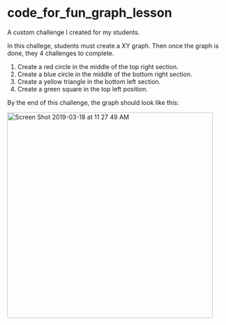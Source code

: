 # code_for_fun_graph_lesson
A custom challenge I created for my students.

In this challege, students must create a XY graph. Then once the graph is done, they 4 challenges to complete.

1) Create a red circle in the middle of the top right section.
2) Create a blue circle in the middle of the bottom right section.
3) Create a yellow triangle in the bottom left section.
4) Create a green square in the top left position.


By the end of this challenge, the graph should look like this:

<img width="471" alt="Screen Shot 2019-03-18 at 11 27 49 AM" src="https://user-images.githubusercontent.com/16840579/54554748-6d474f00-4972-11e9-90a2-f47accc0a33a.png">
